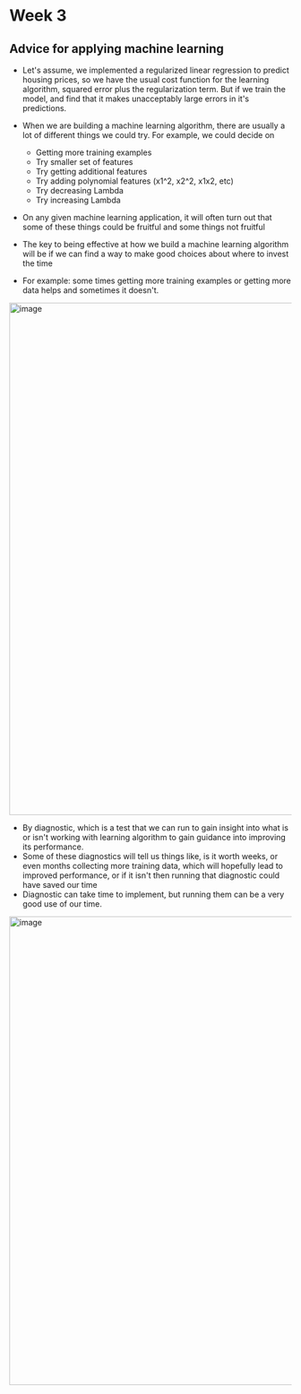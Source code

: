 # Week 3

## Advice for applying machine learning

- Let's assume, we implemented a regularized linear regression to predict housing prices, so we have the usual cost function for the learning algorithm, squared error plus the regularization term. But if we train the model, and find that it makes unacceptably large errors in it's predictions.
- When we are building a machine learning algorithm, there are usually a lot of different things we could try. For example, we could decide on
  - Getting more training examples
  - Try smaller set of features
  - Try getting additional features
  - Try adding polynomial features (x1^2, x2^2, x1x2, etc)
  - Try decreasing Lambda
  - Try increasing Lambda

- On any given machine learning application, it will often turn out that some of these things could be fruitful and some things not fruitful
- The key to being effective at how we build a machine learning algorithm will be if we can find a way to make good choices about where to invest the time
- For example: some times getting more training examples or getting more data helps and sometimes it doesn't.

<img width="1804" height="915" alt="image" src="https://github.com/user-attachments/assets/08de48ed-3481-43b2-9896-c89f124260dd" />

- By diagnostic, which is a test that we can run to gain insight into what is or isn't working with learning algorithm to gain guidance into improving its performance.
- Some of these diagnostics will tell us things like, is it worth weeks, or even months collecting more training data, which will hopefully lead to improved performance, or if it isn't then running that diagnostic could have saved our time
- Diagnostic can take time to implement, but running them can be a very good use of our time.

<img width="1842" height="837" alt="image" src="https://github.com/user-attachments/assets/a7af4b88-45b6-4dd4-9c81-200b407ed484" />

